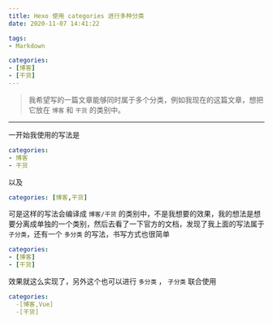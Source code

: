 ```yaml
---
title: Hexo 使用 categories 进行多种分类
date: 2020-11-07 14:41:22

tags: 
- Markdown

categories:
- [博客]
- [干货]
---
```


> 我希望写的一篇文章能够同时属于多个分类，例如我现在的这篇文章，想把它放在 `博客` 和 `干货` 的类别中。

<!-- more -->
------------

一开始我使用的写法是
```yaml
categories:
- 博客
- 干货
```
以及
```yaml
categories: [博客,干货]
```

可是这样的写法会编译成 `博客/干货` 的类别中，不是我想要的效果，我的想法是想要分离成单独的一个类别，然后去看了一下官方的文档，发现了我上面的写法属于 `子分类`，还有一个 `多分类` 的写法，书写方式也很简单
```yaml
categories:
- [博客]
- [干货]
```
效果就这么实现了，另外这个也可以进行 `多分类` ， `子分类` 联合使用
```yaml
categories:
  -[博客,Vue]
  -[干货]
```
